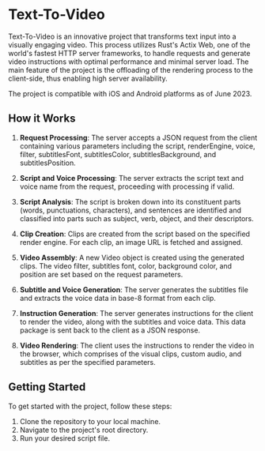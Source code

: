 # Text-To-Video

Text-To-Video is an innovative project that transforms text input into a visually engaging video. This process utilizes Rust's Actix Web, one of the world's fastest HTTP server frameworks, to handle requests and generate video instructions with optimal performance and minimal server load. The main feature of the project is the offloading of the rendering process to the client-side, thus enabling high server availability.

The project is compatible with iOS and Android platforms as of June 2023.

## How it Works

1. **Request Processing**: The server accepts a JSON request from the client containing various parameters including the script, renderEngine, voice, filter, subtitlesFont, subtitlesColor, subtitlesBackground, and subtitlesPosition.

2. **Script and Voice Processing**: The server extracts the script text and voice name from the request, proceeding with processing if valid.

3. **Script Analysis**: The script is broken down into its constituent parts (words, punctuations, characters), and sentences are identified and classified into parts such as subject, verb, object, and their descriptors.

4. **Clip Creation**: Clips are created from the script based on the specified render engine. For each clip, an image URL is fetched and assigned.

5. **Video Assembly**: A new Video object is created using the generated clips. The video filter, subtitles font, color, background color, and position are set based on the request parameters.

6. **Subtitle and Voice Generation**: The server generates the subtitles file and extracts the voice data in base-8 format from each clip.

7. **Instruction Generation**: The server generates instructions for the client to render the video, along with the subtitles and voice data. This data package is sent back to the client as a JSON response.

8. **Video Rendering**: The client uses the instructions to render the video in the browser, which comprises of the visual clips, custom audio, and subtitles as per the specified parameters.

## Getting Started

To get started with the project, follow these steps:

1. Clone the repository to your local machine.
2. Navigate to the project's root directory.
3. Run your desired script file.
